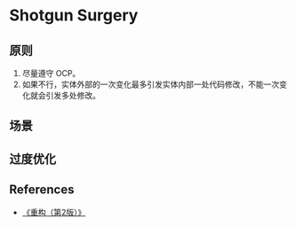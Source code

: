 # Shotgun Surgery


## 原则
1. 尽量遵守 OCP。
2. 如果不行，实体外部的一次变化最多引发实体内部一处代码修改，不能一次变化就会引发多处修改。


## 场景


## 过度优化





















































## References
* [《重构（第2版）》](https://book.douban.com/subject/33400354/)
